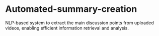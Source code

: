 # Automated-summary-creation
NLP-based system to extract the main discussion points from uploaded videos, enabling efficient information retrieval and analysis.
